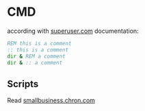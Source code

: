 
# CMD

according with [superuser.com](https://superuser.com/questions/82231/how-do-i-do-comments-at-a-windows-command-prompt) documentation:

```cmd
REM this is a comment
:: this is a comment
dir & REM a comment
dir & :: a comment
```

## Scripts

Read [smallbusiness.chron.com](https://smallbusiness.chron.com/write-cmd-script-53226.html)
